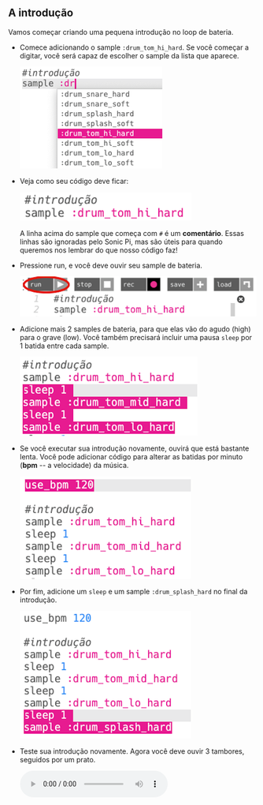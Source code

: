 ## A introdução

Vamos começar criando uma pequena introdução no loop de bateria.

+ Comece adicionando o sample `:drum_tom_hi_hard`. Se você começar a digitar, você será capaz de escolher o sample da lista que aparece.
    
    ![captura de tela](images/drum-sample-help.png)

+ Veja como seu código deve ficar:
    
    ![captura de tela](images/drum-intro-1.png)
    
    A linha acima do sample que começa com `#` é um **comentário**. Essas linhas são ignoradas pelo Sonic Pi, mas são úteis para quando queremos nos lembrar do que nosso código faz!

+ Pressione run, e você deve ouvir seu sample de bateria.
    
    ![captura de tela](images/drum-run.png)

+ Adicione mais 2 samples de bateria, para que elas vão do agudo (high) para o grave (low). Você também precisará incluir uma pausa `sleep` por 1 batida entre cada sample.
    
    ![captura de tela](images/drum-intro-2.png)

+ Se você executar sua introdução novamente, ouvirá que está bastante lenta. Você pode adicionar código para alterar as batidas por minuto (**bpm** -- a velocidade) da música.
    
    ![captura de tela](images/drum-bpm.png)

+ Por fim, adicione um `sleep` e um sample `:drum_splash_hard` no final da introdução.
    
    ![captura de tela](images/drum-intro-splash.png)

+ Teste sua introdução novamente. Agora você deve ouvir 3 tambores, seguidos por um prato.
    
    <div id="audio-preview" class="pdf-hidden">
    <audio controls preload> 
      <source src="resources/drums-intro.mp3" type="audio/mpeg"> 
    Seu navegador não suporta o elemento de <code>áudio</code>. 
    </audio>
    </div>